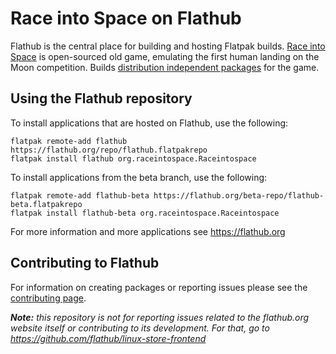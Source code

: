 # Race into Space on Flathub

Flathub is the central place for building and hosting Flatpak builds.
[Race into Space](https://www.raceintospace.org/) is open-sourced old game,
emulating the first human landing on the Moon competition.
Builds [distribution independent packages](https://flathub.org/apps/details/org.raceintospace.Raceintospace) for the game.

Using the Flathub repository
----------------------------

To install applications that are hosted on Flathub, use the following:
```
flatpak remote-add flathub https://flathub.org/repo/flathub.flatpakrepo
flatpak install flathub org.raceintospace.Raceintospace
```

To install applications from the beta branch, use the following:
```
flatpak remote-add flathub-beta https://flathub.org/beta-repo/flathub-beta.flatpakrepo
flatpak install flathub-beta org.raceintospace.Raceintospace
```

For more information and more applications see https://flathub.org

Contributing to Flathub
-----------------------

For information on creating packages or reporting issues please see the [contributing page](/CONTRIBUTING.md).

***Note:*** *this repository is not for reporting issues related to the flathub.org website itself or contributing to its development. For that, go to https://github.com/flathub/linux-store-frontend*
